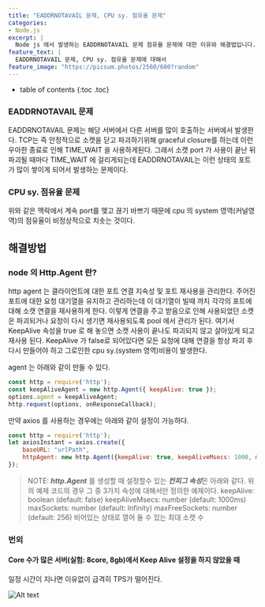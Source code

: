 ```yaml
---
title: "EADDRNOTAVAIL 문제, CPU sy. 점유율 문제"
categories: 
- Node.js
excerpt: |
  Node js 에서 발생하는 EADDRNOTAVAIL 문제 점유율 문제에 대한 이유와 해결법입니다.
feature_text: |
  EADDRNOTAVAIL 문제, CPU sy. 점유율 문제에 대해서
feature_image: "https://picsum.photos/2560/600?random"
---
```


* table of contents
{:toc .toc}




### EADDRNOTAVAIL 문제
EADDRNOTAVAIL 문제는 해당 서버에서 다른 서버를 많이 호출하는 서버에서 발생한다. TCP는 즉 안정적으로 소캣을 닫고 파괴하기위해 graceful closure를 하는데 이런 우아한 종료로 인해 TIME_WAIT 을 사용하게된다. 그래서 소캣 port 가 사용이 끝난 뒤 파괴될 때마다 TIME_WAIT 에 걸리게되는데 EADDRNOTAVAIL는 이런 상태의 포트가 많이 쌓이게 되어서 발생하는 문제이다. 

### CPU sy. 점유율 문제
위와 같은 맥락에서 계속 port를 맺고 끊기 바쁘기 때문에 cpu 의 system 영역(커널영역)의 점유율이 비정상적으로 치솟는 것이다.

## 해결방법


### node 의 Http.Agent 란?
http agent 는 클라이언트에 대한 포트 연결 지속성 및 포트 재사용을 관리한다. 주어진 포트에 대한 요청 대기열을 유지하고 관리하는데 이 대기열이 빌때 까지 각각의 포트에 대해 소캣 연결을 재사용하게 한다. 이렇게 연결을 주고 받음으로 인해 사용되었던 소캣은 파괴되거나 요청이 다시 생기면 재사용되도록 pool 에서 관리가 된다. 여기서 KeepAlive 속성을 true 로 해 놓으면 소캣 사용이 끝나도 파괴되지 않고 살아있게 되고 재사용 된다.
KeepAlive 가 false로 되어있다면 모든 요청에 대해 연결을 항상 파괴 후 다시 만들어야 하고 그로인한 cpu sy.(system 영역)비용이 발생한다. 

agent 는 아래와 같이 만들 수 있다.
``` javascript
const http = require('http');
const keepAliveAgent = new http.Agent({ keepAlive: true });
options.agent = keepAliveAgent;
http.request(options, onResponseCallback);
```
만약 axios 를 사용하는 경우에는 아래와 같이 설정이 가능하다.
``` javascript
const http = require('http');
let axiosInstant = axios.create({
    baseURL: "urlPath",
    httpAgent: new http.Agent({keepAlive: true, keepAliveMsecs: 1000, maxSockets: 100})
});
```
> NOTE: ***http.Agent*** 를 생성할 때 설정할수 있는 ***컨피그 속성***은 아래와 같다. 위의 예제 코드의 경우 그 중 3가지 속성에 대해서만 정의한 예제이다.
> keepAlive: boolean (default: false)
> keepAliveMsecs: number (default: 1000ms)
> maxSockets: number (default: Infinity)
> maxFreeSockets: number (default: 256) 비어있는 상태로 열어 둘 수 있는 최대 소캣 수


### 번외
#### Core 수가 많은 서버(실험: 8core, 8gb)에서 Keep Alive 설정을 하지 않았을 때
일정 시간이 지나면 이유없이 급격히 TPS가 떨어진다. 

![Alt text](https://monosnap.com/image/8oooY0SRpUNRWwjrwwyinsEH6IFbaF)
